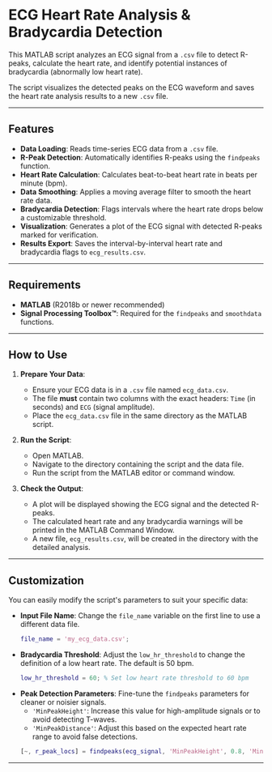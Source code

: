 # ECG Heart Rate Analysis & Bradycardia Detection

This MATLAB script analyzes an ECG signal from a `.csv` file to detect R-peaks, calculate the heart rate, and identify potential instances of bradycardia (abnormally low heart rate).

The script visualizes the detected peaks on the ECG waveform and saves the heart rate analysis results to a new `.csv` file.

-----

## Features 

  * **Data Loading**: Reads time-series ECG data from a `.csv` file.
  * **R-Peak Detection**: Automatically identifies R-peaks using the `findpeaks` function.
  * **Heart Rate Calculation**: Calculates beat-to-beat heart rate in beats per minute (bpm).
  * **Data Smoothing**: Applies a moving average filter to smooth the heart rate data.
  * **Bradycardia Detection**: Flags intervals where the heart rate drops below a customizable threshold.
  * **Visualization**: Generates a plot of the ECG signal with detected R-peaks marked for verification.
  * **Results Export**: Saves the interval-by-interval heart rate and bradycardia flags to `ecg_results.csv`.

-----

## Requirements

  * **MATLAB** (R2018b or newer recommended)
  * **Signal Processing Toolbox™**: Required for the `findpeaks` and `smoothdata` functions.

-----

## How to Use 

1.  **Prepare Your Data**:

      * Ensure your ECG data is in a `.csv` file named `ecg_data.csv`.
      * The file **must** contain two columns with the exact headers: `Time` (in seconds) and `ECG` (signal amplitude).
      * Place the `ecg_data.csv` file in the same directory as the MATLAB script.

2.  **Run the Script**:

      * Open MATLAB.
      * Navigate to the directory containing the script and the data file.
      * Run the script from the MATLAB editor or command window.

3.  **Check the Output**:

      * A plot will be displayed showing the ECG signal and the detected R-peaks.
      * The calculated heart rate and any bradycardia warnings will be printed in the MATLAB Command Window.
      * A new file, `ecg_results.csv`, will be created in the directory with the detailed analysis.

-----

## Customization️

You can easily modify the script's parameters to suit your specific data:

  * **Input File Name**: Change the `file_name` variable on the first line to use a different data file.
    ```matlab
    file_name = 'my_ecg_data.csv';
    ```
  * **Bradycardia Threshold**: Adjust the `low_hr_threshold` to change the definition of a low heart rate. The default is 50 bpm.
    ```matlab
    low_hr_threshold = 60; % Set low heart rate threshold to 60 bpm
    ```
  * **Peak Detection Parameters**: Fine-tune the `findpeaks` parameters for cleaner or noisier signals.
      * `'MinPeakHeight'`: Increase this value for high-amplitude signals or to avoid detecting T-waves.
      * `'MinPeakDistance'`: Adjust this based on the expected heart rate range to avoid false detections.
    <!-- end list -->
    ```matlab
    [~, r_peak_locs] = findpeaks(ecg_signal, 'MinPeakHeight', 0.8, 'MinPeakDistance', 0.5 * fs);
    ```

-----
